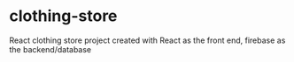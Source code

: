 # clothing-store
React clothing store project created with React as the front end, firebase as the backend/database
